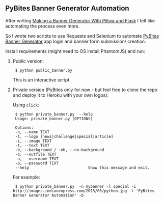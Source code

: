 ## PyBites Banner Generator Automation

After writing [Making a Banner Generator With Pillow and Flask](https://pybit.es/pillow-banner-flask.html) I felt like automating the process even more.

So I wrote two scripts to use Requests and Selenium to automate [PyBites Banner Generator](https://pybites-banners.herokuapp.com/) app login and banner form submission/ creation.

Install requirements (might need to OS install PhantomJS) and run:

1. Public version: 

		$ python public_banner.py
	
	This is an interactive script

2. Private version (PyBites only for now - but feel free to clone the repo and deploy it to Heroku with your own logos):

	Using `click`:

		$ python private_banner.py  --help
		Usage: private_banner.py [OPTIONS]

		Options:
		-n, --name TEXT
		-l, --logo [news|challenge|special|article]
		-i, --image TEXT
		-t, --text TEXT
		-b, --background / -nb, --no-background
		-o, --outfile TEXT
		-u, --username TEXT
		-p, --password TEXT
		--help                          Show this message and exit.

	For example:

		$ python private_banner.py  -n mybanner -l special -i http://images.indianexpress.com/2015/05/python.jpg -t 'PyBites Banner Generator Automation' -b
